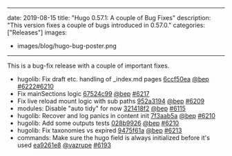 
---
date: 2019-08-15
title: "Hugo 0.57.1: A couple of Bug Fixes"
description: "This version fixes a couple of bugs introduced in 0.57.0."
categories: ["Releases"]
images:
- images/blog/hugo-bug-poster.png

---

	

This is a bug-fix release with a couple of important fixes.

* hugolib: Fix draft etc. handling of _index.md pages [6ccf50ea](https://github.com/gohugoio/hugo/commit/6ccf50ea7bb291bcbe1d56a4d697a6fd57a9c629) [@bep](https://github.com/bep) [#6222](https://github.com/gohugoio/hugo/issues/6222)[#6210](https://github.com/gohugoio/hugo/issues/6210)
* Fix mainSections logic [67524c99](https://github.com/gohugoio/hugo/commit/67524c993623871626f0f22e6a2ac705a816a959) [@bep](https://github.com/bep) [#6217](https://github.com/gohugoio/hugo/issues/6217)
* Fix live reload mount logic with sub paths [952a3194](https://github.com/gohugoio/hugo/commit/952a3194962dd91f87e5bd227a1591b00c39ff05) [@bep](https://github.com/bep) [#6209](https://github.com/gohugoio/hugo/issues/6209)
* modules: Disable "auto tidy" for now [321418f2](https://github.com/gohugoio/hugo/commit/321418f22a4a94b87f01e1403a2f4a71106461fb) [@bep](https://github.com/bep) [#6115](https://github.com/gohugoio/hugo/issues/6115)
* hugolib: Recover and log panics in content init [7f3aab5a](https://github.com/gohugoio/hugo/commit/7f3aab5ac283ecfc7029b680d4c0a34920e728c8) [@bep](https://github.com/bep) [#6210](https://github.com/gohugoio/hugo/issues/6210)
* hugolib: Add some outputs tests [028b9926](https://github.com/gohugoio/hugo/commit/028b992611209b241b1f55def8d47f9188038dc3) [@bep](https://github.com/bep) [#6210](https://github.com/gohugoio/hugo/issues/6210)
* hugolib: Fix taxonomies vs expired [9475f61a](https://github.com/gohugoio/hugo/commit/9475f61a377fcf23f910cbfd4ddca59261326665) [@bep](https://github.com/bep) [#6213](https://github.com/gohugoio/hugo/issues/6213)
* commands: Make sure the hugo field is always initialized before it's used [ea9261e8](https://github.com/gohugoio/hugo/commit/ea9261e856c13c1d4ae05fcca08766d410b4b65c) [@vazrupe](https://github.com/vazrupe) [#6193](https://github.com/gohugoio/hugo/issues/6193)



